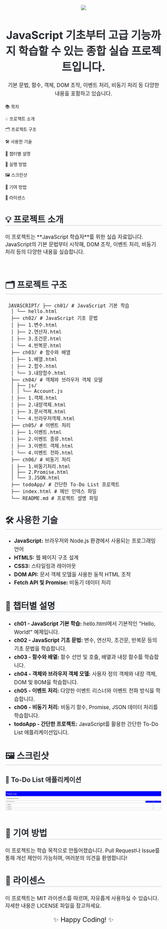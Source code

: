 <div align="center"> <img src="https://capsule-render.vercel.app/api?type=waving&color=auto&height=240&text=🚀%20JavaScript%20실습%20프로젝트&animation=fadeIn&fontColor=ffffff&fontSize=60" /> </div> <h1 style="font-size: 2.5em; color: #282d33; text-align: center;">JavaScript 기초부터 고급 기능까지 학습할 수 있는 종합 실습 프로젝트입니다.</h1> <p style="font-size: 1.2em; line-height: 1.6; text-align: center;"> 기본 문법, 함수, 객체, DOM 조작, 이벤트 처리, 비동기 처리 등 다양한 내용을 포함하고 있습니다. </p>
📚 목차

💡 프로젝트 소개

🗂️ 프로젝트 구조

🛠️ 사용한 기술

📖 챕터별 설명

🚀 실행 방법

🖼️ 스크린샷

🤝 기여 방법

📄 라이센스

<h2 style="font-size: 2em; border-bottom: 2px solid #d8dee4; color: #282d33;">💡 프로젝트 소개</h2> 
<p style="font-size: 1.2em;"> 이 프로젝트는 **JavaScript 학습자**를 위한 실습 자료입니다. <br> JavaScript의 기본 문법부터 시작해, DOM 조작, 이벤트 처리, 비동기 처리 등의 다양한 내용을 실습합니다. </p><br>
<h2 style="font-size: 2em; border-bottom: 2px solid #d8dee4; color: #282d33;">🗂️ 프로젝트 구조</h2> <pre style="font-size: 1.1em;"> JAVASCRIPT/ ├── ch01/ # JavaScript 기본 학습
  │ └── hello.html
  ├── ch02/ # JavaScript 기초 문법 
  │ ├── 1.변수.html 
  │ ├── 2.연산자.html
  │ ├── 3.조건문.html 
  │ └── 4.반복문.html
  ├── ch03/ # 함수와 배열
  │ ├── 1.배열.html
  │ ├── 2.함수.html 
  │ └── 3.내장함수.html
  ├── ch04/ # 객체와 브라우저 객체 모델
  │ ├── js/
  │ │ └── Account.js
  │ ├── 1.객체.html
  │ ├── 2.내장객체.html
  │ ├── 3.문서객체.html
  │ └── 4.브라우저객체.html
  ├── ch05/ # 이벤트 처리 
  │ ├── 1.이벤트.html
  │ ├── 2.이벤트 종류.html
  │ ├── 3.이벤트 객체.html
  │ └── 4.이벤트 전파.html
  ├── ch06/ # 비동기 처리 
  │ ├── 1.비동기처리.html
  │ ├── 2.Promise.html
  │ └── 3.JSON.html
  ├── todoApp/ # 간단한 To-Do List 프로젝트
  ├── index.html # 메인 인덱스 파일 
  └── README.md # 프로젝트 설명 파일 </pre>
<h2 style="font-size: 2em; border-bottom: 2px solid #d8dee4; color: #282d33;">🛠️ 사용한 기술</h2> <ul style="font-size: 1.2em; line-height: 1.6;"> <li><b>JavaScript:</b> 브라우저와 Node.js 환경에서 사용되는 프로그래밍 언어</li> <li><b>HTML5:</b> 웹 페이지 구조 설계</li> <li><b>CSS3:</b> 스타일링과 레이아웃</li> <li><b>DOM API:</b> 문서 객체 모델을 사용한 동적 HTML 조작</li> <li><b>Fetch API 및 Promise:</b> 비동기 데이터 처리</li> </ul>
<h2 style="font-size: 2em; border-bottom: 2px solid #d8dee4; color: #282d33;">📖 챕터별 설명</h2> <ul style="font-size: 1.2em; line-height: 1.6;"> <li><b>ch01 - JavaScript 기본 학습:</b> hello.html에서 기본적인 "Hello, World!" 예제입니다.</li> <li><b>ch02 - JavaScript 기초 문법:</b> 변수, 연산자, 조건문, 반복문 등의 기초 문법을 학습합니다.</li> <li><b>ch03 - 함수와 배열:</b> 함수 선언 및 호출, 배열과 내장 함수를 학습합니다.</li> <li><b>ch04 - 객체와 브라우저 객체 모델:</b> 사용자 정의 객체와 내장 객체, DOM 및 BOM을 학습합니다.</li> <li><b>ch05 - 이벤트 처리:</b> 다양한 이벤트 리스너와 이벤트 전파 방식을 학습합니다.</li> <li><b>ch06 - 비동기 처리:</b> 비동기 함수, Promise, JSON 데이터 처리를 학습합니다.</li> <li><b>todoApp - 간단한 프로젝트:</b> JavaScript를 활용한 간단한 To-Do List 애플리케이션입니다.</li> </ul>
<h2 style="font-size: 2em; border-bottom: 2px solid #d8dee4; color: #282d33;">🖼️ 스크린샷</h2> <h3 style="font-size: 1.5em; color: #282d33;">📌 To-Do List 애플리케이션</h3> <img src="todoApp/todoApp.jpg" alt="To-Do List App" width="600">
<h2 style="font-size: 2em; border-bottom: 2px solid #d8dee4; color: #282d33;">🤝 기여 방법</h2> <p style="font-size: 1.2em;"> 이 프로젝트는 학습 목적으로 만들어졌습니다. Pull Request나 Issue를 통해 개선 제안이 가능하며, 여러분의 의견을 환영합니다! </p>
<h2 style="font-size: 2em; border-bottom: 2px solid #d8dee4; color: #282d33;">📄 라이센스</h2> <p style="font-size: 1.2em;"> 이 프로젝트는 MIT 라이센스를 따르며, 자유롭게 사용하실 수 있습니다. 자세한 내용은 LICENSE 파일을 참고하세요. </p> <p style="font-size: 1.5em; text-align: center;">✨ Happy Coding! ✨</p>
